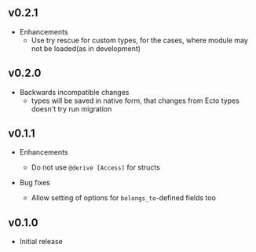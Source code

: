 ## v0.2.1

* Enhancements
  * Use try rescue for custom types, for the cases, where module may not be loaded(as in development)

## v0.2.0

* Backwards incompatible changes
  * types will be saved in native form, that changes from Ecto types doesn't try run migration

## v0.1.1

* Enhancements
  * Do not use `@derive [Access]` for structs   

* Bug fixes
  * Allow setting of options for `belongs_to`-defined fields too

## v0.1.0

* Initial release
